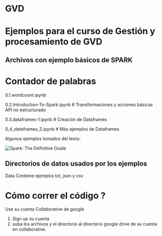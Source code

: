 # GVD

# Ejemplos para el curso de Gestión y procesamiento de GVD

## Archivos con ejemplo básicos de SPARK

# Contador de palabras
0.1.wordcount.ipynb                    


0.2.Introduction-To-Spark.ipynb        # Transformaciones y acciones básicas API no estructurado

0.3.dataframes-1.ipynb                 # Creación de Dataframes 

0_4_dataframes_2.ipynb                 # Más ejemplos de Dataframes

Algunos ejemplos tomados del texto:   

![Spark: The Definitive Guide](https://images-na.ssl-images-amazon.com/images/I/51z7TzI-Y3L._SX379_BO1,204,203,200_.jpg)

## Directorios de datos usados por los ejemplos 
 
  Data  Contiene ejemplos txt, json y  csv 
  
#  Cómo correr el código ?

Use su cuenta Collaborative de google 

1. Sign up su cuenta 
2. suba los archivos y el directorio al directorio google drive de su cuenta en collaborative. 
